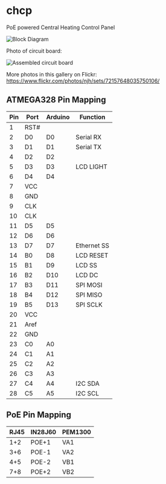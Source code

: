 chcp
====

PoE powered Central Heating Control Panel

![Block Diagram](https://raw.github.com/njh/chcp/master/block-diagram.png "Block Diagram")


Photo of circuit board:

![Assembled circuit board](https://farm4.staticflickr.com/3881/15182909310_61bd4f8c98_z_d.jpg "Assembled circuit board")

More photos in this gallery on Flickr:
https://www.flickr.com/photos/njh/sets/72157648035750106/


ATMEGA328 Pin Mapping
----------------------

| Pin | Port | Arduino | Function    |
|-----|------|---------|-------------|
| 1   | RST# |         |             |
| 2   | D0   | D0      | Serial RX   |
| 3   | D1   | D1      | Serial TX   |
| 4   | D2   | D2      |             |
| 5   | D3   | D3      | LCD LIGHT   |
| 6   | D4   | D4      |             |
| 7   | VCC  |         |             |
| 8   | GND  |         |             |
| 9   | CLK  |         |             |
| 10  | CLK  |         |             |
| 11  | D5   | D5      |             |
| 12  | D6   | D6      |             |
| 13  | D7   | D7      | Ethernet SS |
| 14  | B0   | D8      | LCD RESET   |
| 15  | B1   | D9      | LCD SS      |
| 16  | B2   | D10     | LCD DC      |
| 17  | B3   | D11     | SPI MOSI    |
| 18  | B4   | D12     | SPI MISO    |
| 19  | B5   | D13     | SPI SCLK    |
| 20  | VCC  |         |             |
| 21  | Aref |         |             |
| 22  | GND  |         |             |
| 23  | C0   | A0      |             |
| 24  | C1   | A1      |             |
| 25  | C2   | A2      |             |
| 26  | C3   | A3      |             |
| 27  | C4   | A4      | I2C SDA     |
| 28  | C5   | A5      | I2C SCL     |


PoE Pin Mapping
---------------

| RJ45 | IN28J60 | PEM1300 |
|------|---------|---------|
| 1+2  | POE+1   | VA1     |
| 3+6  | POE-1   | VA2     |
| 4+5  | POE-2   | VB1     |
| 7+8  | POE+2   | VB2     |
